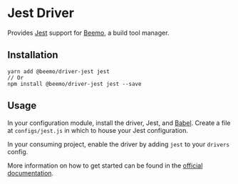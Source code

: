 # Jest Driver

Provides [Jest](https://github.com/facebook/jest) support for
[Beemo](https://github.com/milesj/beemo), a build tool manager.

## Installation

```
yarn add @beemo/driver-jest jest
// Or
npm install @beemo/driver-jest jest --save
```

## Usage

In your configuration module, install the driver, Jest, and [Babel](../driver-babel). Create a file
at `configs/jest.js` in which to house your Jest configuration.

In your consuming project, enable the driver by adding `jest` to your `drivers` config.

More information on how to get started can be found in the
[official documentation](https://github.com/milesj/beemo).
